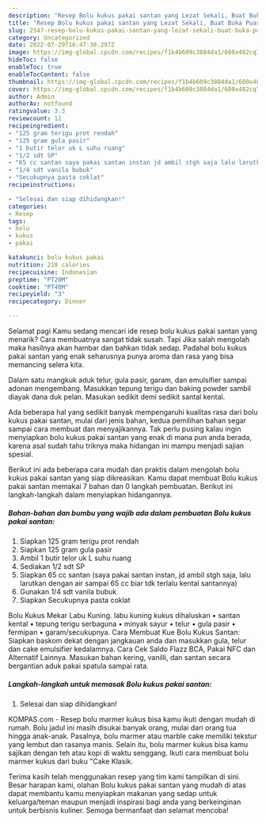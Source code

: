```yaml
---
description: "Resep Bolu kukus pakai santan yang Lezat Sekali, Buat Buka Puasa Bikin Ngiler"
title: "Resep Bolu kukus pakai santan yang Lezat Sekali, Buat Buka Puasa Bikin Ngiler"
slug: 2547-resep-bolu-kukus-pakai-santan-yang-lezat-sekali-buat-buka-puasa-bikin-ngiler
category: Uncategorized
date: 2022-07-29T16:47:38.297Z
image: https://img-global.cpcdn.com/recipes/f1b4b609c3884da1/680x482cq70/bolu-kukus-pakai-santan-foto-resep-utama.jpg
hideToc: false
enableToc: true
enableTocContent: false
thumbnail: https://img-global.cpcdn.com/recipes/f1b4b609c3884da1/680x482cq70/bolu-kukus-pakai-santan-foto-resep-utama.jpg
cover: https://img-global.cpcdn.com/recipes/f1b4b609c3884da1/680x482cq70/bolu-kukus-pakai-santan-foto-resep-utama.jpg
author: Admin
authorAv: notfound
ratingvalue: 3.3
reviewcount: 12
recipeingredient:
- "125 gram terigu prot rendah"
- "125 gram gula pasir"
- "1 butir telor uk L suhu ruang"
- "1/2 sdt SP"
- "65 cc santan saya pakai santan instan jd ambil stgh saja lalu larutkan dengan air sampai 65 cc biar tdk terlalu kental santannya"
- "1/4 sdt vanila bubuk"
- "Secukupnya pasta coklat"
recipeinstructions:

- "Selesai dan siap dihidangkan!"
categories:
- Resep
tags:
- bolu
- kukus
- pakai

katakunci: bolu kukus pakai 
nutrition: 218 calories
recipecuisine: Indonesian
preptime: "PT20M"
cooktime: "PT40M"
recipeyield: "3"
recipecategory: Dinner

---
```



Selamat pagi Kamu sedang mencari ide resep bolu kukus pakai santan yang menarik? Cara membuatnya sangat tidak susah. Tapi Jika salah mengolah maka hasilnya akan hambar dan bahkan tidak sedap. Padahal bolu kukus pakai santan yang enak seharusnya punya aroma dan rasa yang bisa memancing selera kita.


Dalam satu mangkuk aduk telur, gula pasir, garam, dan emulsifier sampai adonan mengembang. Masukkan tepung terigu dan baking powder sambil diayak dana duk pelan. Masukan sedikit demi sedikit santal kental.

Ada beberapa hal yang sedikit banyak mempengaruhi kualitas rasa dari bolu kukus pakai santan, mulai dari jenis bahan, kedua pemilihan bahan segar sampai cara membuat dan menyajikannya. Tak perlu pusing kalau ingin menyiapkan bolu kukus pakai santan yang enak di mana pun anda berada, karena asal sudah tahu triknya maka hidangan ini mampu menjadi sajian spesial.


Berikut ini ada beberapa cara mudah dan praktis dalam mengolah bolu kukus pakai santan yang siap dikreasikan. Kamu dapat membuat Bolu kukus pakai santan memakai 7 bahan dan 0 langkah pembuatan. Berikut ini langkah-langkah dalam menyiapkan hidangannya.

<!--inarticleads1-->

##### Bahan-bahan dan bumbu yang wajib ada dalam pembuatan Bolu kukus pakai santan:

1. Siapkan 125 gram terigu prot rendah
1. Siapkan 125 gram gula pasir
1. Ambil 1 butir telor uk L suhu ruang
1. Sediakan 1/2 sdt SP
1. Siapkan 65 cc santan (saya pakai santan instan, jd ambil stgh saja, lalu larutkan dengan air sampai 65 cc biar tdk terlalu kental santannya)
1. Gunakan 1/4 sdt vanila bubuk
1. Siapkan Secukupnya pasta coklat


Bolu Kukus Mekar Labu Kuning. labu kuning kukus dihaluskan • santan kental • tepung terigu serbaguna • minyak sayur • telur • gula pasir • fermipan • garam/secukupnya. Cara Membuat Kue Bolu Kukus Santan: Siapkan baskom dekat dengan jangkauan anda dan masukkan gula, telur dan cake emulsifier kedalamnya. Cara Cek Saldo Flazz BCA, Pakai NFC dan Alternatif Lainnya. Masukan bahan kering, vanilli, dan santan secara bergantian aduk pakai spatula sampai rata. 

<!--inarticleads2-->

##### Langkah-langkah untuk memasak Bolu kukus pakai santan:


1. Selesai dan siap dihidangkan!

KOMPAS.com - Resep bolu marmer kukus bisa kamu ikuti dengan mudah di rumah. Bolu jadul ini masih disukai banyak orang, mulai dari orang tua hingga anak-anak. Pasalnya, bolu marmer atau marble cake memiliki tekstur yang lembut dan rasanya manis. Selain itu, bolu marmer kukus bisa kamu sajikan dengan teh atau kopi di waktu senggang. Ikuti cara membuat bolu marmer kukus dari buku &#34;Cake Klasik. 

Terima kasih telah menggunakan resep yang tim kami tampilkan di sini. Besar harapan kami, olahan Bolu kukus pakai santan yang mudah di atas dapat membantu kamu menyiapkan makanan yang sedap untuk keluarga/teman maupun menjadi inspirasi bagi anda yang berkeinginan untuk berbisnis kuliner. Semoga bermanfaat dan selamat mencoba!
